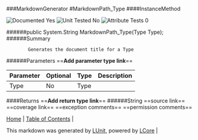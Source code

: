 ###MarkdownGenerator
#MarkdownPath_Type
####InstanceMethod

![Documented Yes](http://b.repl.ca/v1/Documented-Yes-brightgreen.png) ![Unit Tested No](http://b.repl.ca/v1/Unit%20Tested-No-lightgrey.png) ![Attribute Tests 0](http://b.repl.ca/v1/Attribute%20Tests-0-lightgrey.png)

######public System.String MarkdownPath_Type(Type Type);
######Summary

            Generates the document title for a Type
            
######Parameters
==__Add parameter type link__==

Parameter | Optional | Type | Description
:---  | :---  | :---  | :--- 
Type | No | Type | 

####Returns
==__Add return type link__==
######String
==source link==
==coverage link==
==exception comments==
==permission comments==

[Home](../../README.md) | [Table of Contents](../../TableOfContents.md) | 


This markdown was generated by [LUnit](https://github.com/CodeSingularity/LUnit), powered by [LCore](https://github.com/CodeSingularity/LCore) | 

